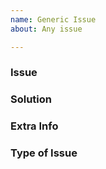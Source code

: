 ```yaml
---
name: Generic Issue
about: Any issue

---
```


### Issue


### Solution


### Extra Info


### Type of Issue
